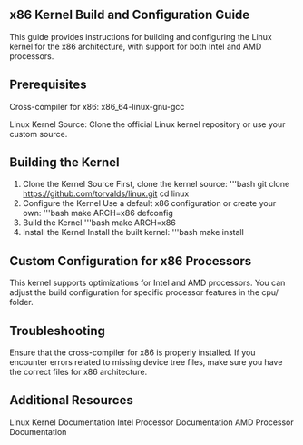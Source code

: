 ## x86 Kernel Build and Configuration Guide

This guide provides instructions for building and configuring the Linux kernel for the x86 architecture, with support for both Intel and AMD processors.

## Prerequisites

Cross-compiler for x86:
x86_64-linux-gnu-gcc

Linux Kernel Source:
Clone the official Linux kernel repository or use your custom source.

## Building the Kernel

1. Clone the Kernel Source
   First, clone the kernel source:
   '''bash
   git clone https://github.com/torvalds/linux.git
   cd linux
2. Configure the Kernel
   Use a default x86 configuration or create your own:
   '''bash
   make ARCH=x86 defconfig
3. Build the Kernel
   '''bash
   make ARCH=x86
4. Install the Kernel
   Install the built kernel:
   '''bash
   make install

## Custom Configuration for x86 Processors

This kernel supports optimizations for Intel and AMD processors. You can adjust the build configuration for specific processor features in the cpu/ folder.

## Troubleshooting

Ensure that the cross-compiler for x86 is properly installed.
If you encounter errors related to missing device tree files, make sure you have the correct files for x86 architecture.

## Additional Resources

Linux Kernel Documentation
Intel Processor Documentation
AMD Processor Documentation
